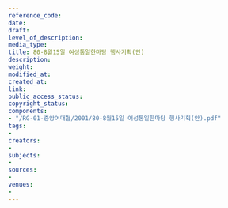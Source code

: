 ```yaml
---
reference_code: 
date: 
draft: 
level_of_description: 
media_type: 
title: 80-8월15일 여성통일한마당 행사기획(안)
description: 
weight: 
modified_at: 
created_at: 
link: 
public_access_status: 
copyright_status: 
components:
- "/RG-01-중앙여대협/2001/80-8월15일 여성통일한마당 행사기획(안).pdf"
tags:
- 
creators:
- 
subjects:
- 
sources:
- 
venues:
- 
---
```


